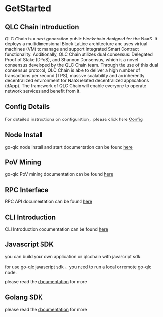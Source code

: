 # GetStarted

## QLC Chain Introduction

QLC Chain is a next generation public blockchain designed for the NaaS. It deploys a multidimensional Block Lattice architecture and uses virtual machines (VM) to manage and support integrated Smart Contract functionality. Additionally, QLC Chain utilizes dual consensus: Delegated Proof of Stake (DPoS), and Shannon Consensus, which is a novel consensus developed by the QLC Chain team. Through the use of this dual consensus protocol, QLC Chain is able to deliver a high number of transactions per second (TPS), massive scalability and an inherently decentralized environment for NaaS related decentralized applications (dApp). The framework of QLC Chain will enable everyone to operate network services and benefit from it.

## Config Details

For detailed instructions on configuration，please click here [Config](../node/config/)

## Node Install

go-qlc node install and start documentation can be found [here](../node/install/)

## PoV Mining

go-qlc PoV mining documentation can be found [here](../mining/pow/)

## RPC Interface

RPC API documentation can be found [here](../../api/rpc/)

## CLI Introduction

CLI Introduction documentation can be found [here](../node/cli/)

## Javascript SDK

you can build your own application on qlcchain with javascript sdk.

for use go-qlc javascript sdk ，you need to run a local or remote go-qlc node.

please read the [documentation](../../api/qlcjs/) for more

## Golang SDK

please read the [documentation](../../api/qlcgo/) for more
